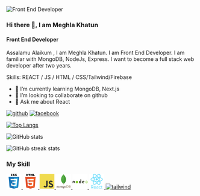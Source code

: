 ![Front End Developer](https://scontent.fjsr11-1.fna.fbcdn.net/v/t39.30808-6/409406618_735626735121647_389134957898236579_n.jpg?_nc_cat=104&ccb=1-7&_nc_sid=783fdb&_nc_eui2=AeHl7xyEoqMJgDDAoE3XBhA3DuCmZsgtLdcO4KZmyC0t1yBVKYCUmPSafoQab3Rl-pZxUWS46c84GJv_TrIx2gCm&_nc_ohc=ORSLiOEpdu8AX9DHerw&_nc_ht=scontent.fjsr11-1.fna&oh=00_AfDeHkv4A5yIXKFkJYgQK7EctzFFlyLLM6TZkiCU7T2sEQ&oe=657901F2)
### Hi there 👋,  I am Meghla Khatun
#### Front End Developer

Assalamu Alaikum , I am Meghla Khatun. I am Front End Developer. I am familiar with MongoDB, NodeJs, Express. I want to become a full stack web developer after two years.

Skills: REACT / JS / HTML / CSS/Tailwind/Firebase

- 🌱 I’m currently learning MongoDB, Next.js 
- 👯 I’m looking to collaborate on github 
- 💬 Ask me about  React 

[<img src='https://cdn.jsdelivr.net/npm/simple-icons@3.0.1/icons/github.svg' alt='github' height='40'>](https://github.com/MeghlaKhatun)  [<img src='https://cdn.jsdelivr.net/npm/simple-icons@3.0.1/icons/facebook.svg' alt='facebook' height='40'>](https://www.facebook.com/meghla.khatun.944)  


[![Top Langs](https://github-readme-stats.vercel.app/api/top-langs/?username=MeghlaKhatun)](https://github.com/anuraghazra/github-readme-stats)


![GitHub stats](https://github-readme-stats.vercel.app/api?username=MeghlaKhatun&show_icons=true)  


![GitHub streak stats](https://streak-stats.demolab.com/?user=MeghlaKhatun)  

<h3 align="left">My Skill</h3>
<p align="left"> <a href="https://www.w3schools.com/css/" target="_blank" rel="noreferrer"> <img src="https://raw.githubusercontent.com/devicons/devicon/master/icons/css3/css3-original-wordmark.svg" alt="css3" width="40" height="40"/> </a> <a href="https://www.w3.org/html/" target="_blank" rel="noreferrer"> <img src="https://raw.githubusercontent.com/devicons/devicon/master/icons/html5/html5-original-wordmark.svg" alt="html5" width="40" height="40"/> </a> <a href="https://developer.mozilla.org/en-US/docs/Web/JavaScript" target="_blank" rel="noreferrer"> <img src="https://raw.githubusercontent.com/devicons/devicon/master/icons/javascript/javascript-original.svg" alt="javascript" width="40" height="40"/> </a> <a href="https://www.mongodb.com/" target="_blank" rel="noreferrer"> <img src="https://raw.githubusercontent.com/devicons/devicon/master/icons/mongodb/mongodb-original-wordmark.svg" alt="mongodb" width="40" height="40"/> </a> <a href="https://nodejs.org" target="_blank" rel="noreferrer"> <img src="https://raw.githubusercontent.com/devicons/devicon/master/icons/nodejs/nodejs-original-wordmark.svg" alt="nodejs" width="40" height="40"/> </a> <a href="https://reactjs.org/" target="_blank" rel="noreferrer"> <img src="https://raw.githubusercontent.com/devicons/devicon/master/icons/react/react-original-wordmark.svg" alt="react" width="40" height="40"/> </a> <a href="https://tailwindcss.com/" target="_blank" rel="noreferrer"> <img src="https://www.vectorlogo.zone/logos/tailwindcss/tailwindcss-icon.svg" alt="tailwind" width="40" height="40"/> </a> </p>



